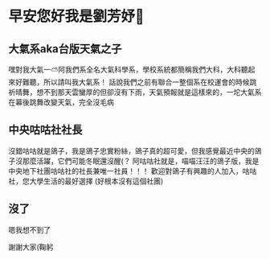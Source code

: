 # 早安您好我是劉芳妤👋

## 大氣系aka台版天氣之子

嘿對我大氣一⛅阿我們系全名大氣科學系，學校系統都簡稱我們大科，大科聽起來好難聽，所以請叫我大氣系！
話說我們之前有聯合一整個系在校運會的時候跳祈晴舞，想不到那天雲蠻厚的但卻沒有下雨，天氣預報就是這樣來的，一坨大氣系在幕後跳舞改變天氣，完全沒毛病

## 中央咕咕社社長

沒錯咕咕就是鴿子，我是鴿子忠實粉絲，鴿子真的超可愛，但我感覺最近中央的鴿子沒那麼活躍，它們可能冬眠還沒醒(？
阿咕咕社就是，喵喵汪汪的鴿子版，我是中央地下社團咕咕社的社長兼唯一社員！！！
歡迎對鴿子有興趣的人加入，咕咕社，您大學生活的最好選擇
(好根本沒有這個社團)

## 沒了
嗯我想不到了

謝謝大家(鞠躬
